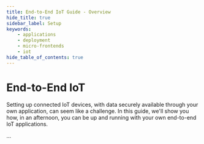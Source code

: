 ```yaml
---
title: End-to-End IoT Guide - Overview
hide_title: true
sidebar_label: Setup
keywords:
    - applications
    - deployment
    - micro-frontends
    - iot
hide_table_of_contents: true
---
```


# End-to-End IoT

Setting up connected IoT devices, with data securely available through your own application, can seem like a challenge.  In this guide, we'll show you how, in an afternoon, you can be up and running with your own end-to-end IoT applications.

...

